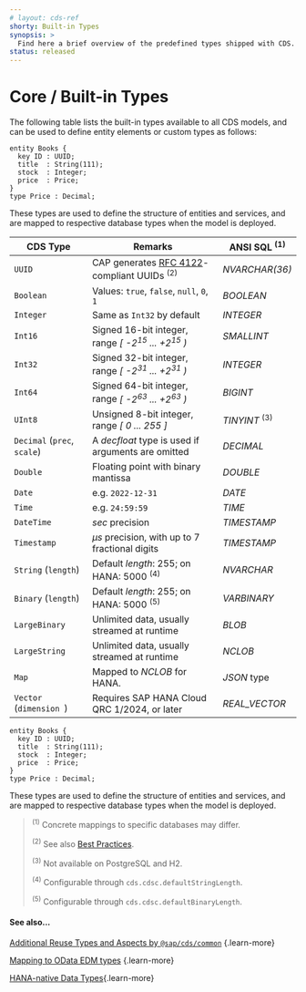```yaml
---
# layout: cds-ref
shorty: Built-in Types
synopsis: >
  Find here a brief overview of the predefined types shipped with CDS.
status: released
---
```



# Core / Built-in Types


The following table lists the built-in types available to all CDS models, and can be used to define entity elements or custom types as follows:

```cds
entity Books {
  key ID : UUID;
  title  : String(111);
  stock  : Integer;
  price  : Price;
}
type Price : Decimal;
```

These types are used to define the structure of entities and services, and are mapped to respective database types when the model is deployed.

| CDS Type | Remarks | ANSI SQL <sup>(1)</sup> |
| --- | --- | --- |
| `UUID` | CAP generates [RFC 4122](https://tools.ietf.org/html/rfc4122)-compliant UUIDs <sup>(2)</sup> | _NVARCHAR(36)_  |
| `Boolean` | Values: `true`, `false`, `null`, `0`, `1` | _BOOLEAN_  |
| `Integer` | Same as `Int32` by default | _INTEGER_  |
| `Int16` | Signed 16-bit integer, range *[ -2<sup>15</sup> ... +2<sup>15</sup> )* | _SMALLINT_  |
| `Int32` | Signed 32-bit integer, range *[ -2<sup>31</sup> ... +2<sup>31</sup> )* | _INTEGER_  |
| `Int64` | Signed 64-bit integer, range *[ -2<sup>63</sup> ... +2<sup>63</sup> )* | _BIGINT_  |
| `UInt8` | Unsigned 8-bit integer, range *[ 0 ... 255 ]* | _TINYINT_ <sup>(3)</sup> |
| `Decimal` (`prec`, `scale`) | A *decfloat* type is used if arguments are omitted | _DECIMAL_  |
| `Double` | Floating point with binary mantissa | _DOUBLE_  |
| `Date` | e.g. `2022-12-31` | _DATE_  |
| `Time` | e.g. `24:59:59` | _TIME_  |
| `DateTime` | _sec_ precision | _TIMESTAMP_  |
| `Timestamp` | _µs_ precision, with up to 7 fractional digits |  _TIMESTAMP_  |
| `String` (`length`) | Default *length*: 255; on HANA: 5000 <sup>(4)</sup> | _NVARCHAR_  |
| `Binary` (`length`) | Default *length*: 255; on HANA: 5000 <sup>(5)</sup> |  _VARBINARY_  |
| `LargeBinary` | Unlimited data, usually streamed at runtime | _BLOB_ |
| `LargeString` | Unlimited data, usually streamed at runtime | _NCLOB_  |
| `Map` | Mapped to *NCLOB* for HANA. | *JSON* type |
| `Vector` (`dimension `) | Requires SAP HANA Cloud QRC 1/2024, or later |  _REAL_VECTOR_  |

```cds
entity Books {
  key ID : UUID;
  title  : String(111);
  stock  : Integer;
  price  : Price;
}
type Price : Decimal;
```

These types are used to define the structure of entities and services, and are mapped to respective database types when the model is deployed.

> <sup>(1)</sup> Concrete mappings to specific databases may differ.
>
> <sup>(2)</sup> See also [Best Practices](../guides/domain-modeling#don-t-interpret-uuids).
>
> <sup>(3)</sup> Not available on PostgreSQL and H2.
>
> <sup>(4)</sup> Configurable through `cds.cdsc.defaultStringLength`.
>
> <sup>(5)</sup> Configurable through `cds.cdsc.defaultBinaryLength`.

#### See also...

[Additional Reuse Types and Aspects by `@sap/cds/common`](common) {.learn-more}

[Mapping to OData EDM types](../advanced/odata#type-mapping) {.learn-more}

[HANA-native Data Types](../advanced/hana#hana-types){.learn-more}

